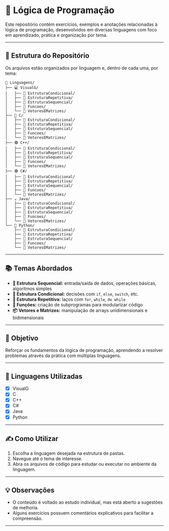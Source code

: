 # 🧠 Lógica de Programação

Este repositório contém exercícios, exemplos e anotações relacionadas à lógica de programação, desenvolvidos em diversas linguagens com foco em aprendizado, prática e organização por tema.

---

## 📁 Estrutura do Repositório

Os arquivos estão organizados por linguagem e, dentro de cada uma, por tema:


```
📂 Linguagens/
├── 💻 VisualG/
│   ├── 📁 EstruturaCondicional/
│   ├── 📁 EstruturaRepetitiva/
│   ├── 📁 EstruturaSequencial/
│   ├── 📁 Funcoes/
│   └── 📁 VetoresEMatrizes/
├── 🔵 C/
│   ├── 📁 EstruturaCondicional/
│   ├── 📁 EstruturaRepetitiva/
│   ├── 📁 EstruturaSequencial/
│   ├── 📁 Funcoes/
│   └── 📁 VetoresEMatrizes/
├── 🟣 C++/
│   ├── 📁 EstruturaCondicional/
│   ├── 📁 EstruturaRepetitiva/
│   ├── 📁 EstruturaSequencial/
│   ├── 📁 Funcoes/
│   └── 📁 VetoresEMatrizes/
├── 🟢 C#/
│   ├── 📁 EstruturaCondicional/
│   ├── 📁 EstruturaRepetitiva/
│   ├── 📁 EstruturaSequencial/
│   ├── 📁 Funcoes/
│   └── 📁 VetoresEMatrizes/
├── ☕ Java/
│   ├── 📁 EstruturaCondicional/
│   ├── 📁 EstruturaRepetitiva/
│   ├── 📁 EstruturaSequencial/
│   ├── 📁 Funcoes/
│   └── 📁 VetoresEMatrizes/
└── 🐍 Python/
    ├── 📁 EstruturaCondicional/
    ├── 📁 EstruturaRepetitiva/
    ├── 📁 EstruturaSequencial/
    ├── 📁 Funcoes/
    └── 📁 VetoresEMatrizes/
```




---

## 📚 Temas Abordados

- **📌 Estrutura Sequencial:** entrada/saída de dados, operações básicas, algoritmos simples
- **🧭 Estrutura Condicional:** decisões com `if`, `else`, `switch`, etc.
- **🔁 Estrutura Repetitiva:** laços com `for`, `while`, `do while`
- **🧮 Funções:** criação de subprogramas para modularizar código
- **📦 Vetores e Matrizes:** manipulação de arrays unidimensionais e bidimensionais

---

## 🎯 Objetivo

Reforçar os fundamentos da lógica de programação, aprendendo a resolver problemas através da prática com múltiplas linguagens.

---

## 🧪 Linguagens Utilizadas

- [x] VisualG
- [x] C
- [x] C++
- [x] C#
- [x] Java
- [x] Python

---

## ✍️ Como Utilizar

1. Escolha a linguagem desejada na estrutura de pastas.
2. Navegue até o tema de interesse.
3. Abra os arquivos de código para estudar ou executar no ambiente da linguagem.

---

## 💡 Observações

- O conteúdo é voltado ao estudo individual, mas está aberto a sugestões de melhoria.
- Alguns exercícios possuem comentários explicativos para facilitar a compreensão.

---


